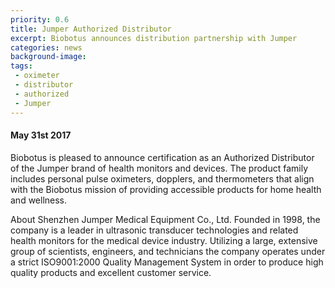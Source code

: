 ```yaml
---
priority: 0.6
title: Jumper Authorized Distributor
excerpt: Biobotus announces distribution partnership with Jumper
categories: news
background-image:
tags:
 - oximeter
 - distributor
 - authorized
 - Jumper
---
```

#### May 31st 2017

Biobotus is pleased to announce certification as an Authorized Distributor of the Jumper brand of health monitors and devices.  The product family includes personal pulse oximeters, dopplers, and thermometers that align with the Biobotus mission of providing accessible products for home health and wellness.  

About Shenzhen Jumper Medical Equipment Co., Ltd. 
Founded in 1998, the company is a leader in ultrasonic transducer technologies and related health monitors for the medical device industry.  Utilizing a large, extensive group of scientists, engineers, and technicians the company operates under a strict ISO9001:2000 Quality Management System in order to produce high quality products and excellent customer service. 
